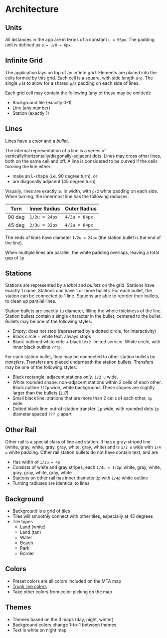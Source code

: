 # Architecture

## Units

All distances in the app are in terms of a constant `u = 56px`.
The padding unit is defined as `p = u/8 = 6px`.

## Infinite Grid

The application lays on top of an infinte grid.
Elements are placed into the cells formed by this grid.
Each cell is a square, with side length `u+p`.
The single `p` is to allow for a shared `p/2` padding on each side of lines.

Each grid cell may contain the following (any of these may be omitted):

- Background tile (exactly 0-1)
- Line (any number)
- Station (exactly 1)

## Lines

Lines have a *color* and a *bullet*.

The internal representation of a line is a series of vertically/horizontally/diagonally-adjacent dots.
Lines may cross other lines, both on the same cell and off.
A line is considered to be curved if the cells forming the line either:

- make an L-shape (i.e. 90 degree turn), or
- are diagonally adjacent (45 degree turn)

Visually, lines are exactly `1u` in width, with `p/2` white padding on each side.
When turning, the innermost line has the following radiuses:

|Turn|Inner Radius|Outer Radius|
|-|-|-|
|90 deg|`1/2u = 24px`|`4/3u = 64px`|
|45 deg|`2/3u = 32px`|`4/3u = 64px`|

The ends of lines have diameter `1/2u = 24px` (the station bullet is the end of the line).

When multiple lines are parallel, the white padding overlaps, leaving a total gap of `1p`

## Stations

Stations are represented by a *label* and *bullets* on the grid.
Stations have exactly 1 name.
Stations can have 1 or more bullets.
For each bullet, the station can be connected to 1 line.
Stations are able to reorder their bullets, to clean up parallel lines.

Station bullets are exactly `1u` diameter, filling the whole thickness of the line.
Station bullets contain a single character in the bullet, centered to the bullet.
Bullets may be one of the following styles:

- Empty: does not stop (represented by a dotted circle, for interactivity)
- Black circle + white text: always stops
- Black-outlined white cirle + black text: limited service. White circle, with inner black outline `???p`

For each station bullet, they may be connected to other station bullets by *transfers*.
Transfers are placed underneath the station bullets.
Transfers may be one of the following styles:

- Black rectangle: adjacent stations *only*. `1/2 u` wide.
- White rounded shape: non-adjacent stations within 2 cells of each other. Black outline `???p` wide, white background. These shapes are slightly larger than the bullets (`2u`?)
- Small black line: stations that are more than 2 cells of each other. `1p` wide
- Dotted black line: out-of-station transfer. `1p` wide, with rounded dots `1p` diameter spaced `??? p` apart

## Other Rail

Other rail is a special class of line and station.
It has a gray-striped line (white, gray, white, gray, gray, white, gray, white) and is `1/2 u` wide with `1/4 u` white padding.
Other rail station bullets do not have contain text, and are 

- Has width of `1/2u = 4p`
- Consists of white and gray stripes, each `1/4u = 1/2p`: white, gray, white, gray, gray, white, gray, white
- Stations on other rail has inner diameter `3p` with `1/4p` white outline
- Turning radiuses are identical to lines

## Background

- Background is a grid of tiles
- Tiles will smoothly connect with other tiles, especially at 45 degrees
- Tile types
  - Land (white)
  - Land (tan)
  - Water
  - Beach
  - Park
  - Border

## Colors

- Preset colors are all colors included on the MTA map
- [Trunk line colors](https://en.wikipedia.org/wiki/New_York_City_Subway_nomenclature#Colors_and_trunk_lines)
- Take other colors from color-picking on the map

## Themes

- Themes based on the 3 maps (day, night, winter)
- Background colors change 1-to-1 between themes
- Text is white on night map